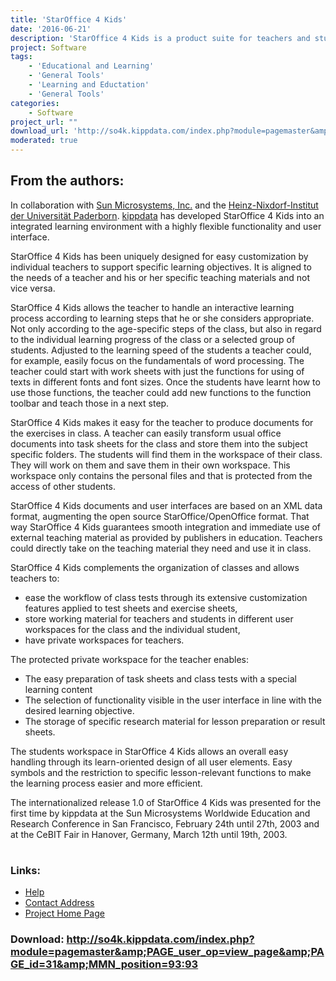 ```yaml
---
title: 'StarOffice 4 Kids'
date: '2016-06-21'
description: 'StarOffice 4 Kids is a product suite for teachers and students that has emerged from a technological research project.'
project: Software
tags:
    - 'Educational and Learning'
    - 'General Tools'
    - 'Learning and Eductation'
    - 'General Tools'
categories:
    - Software
project_url: ""
download_url: 'http://so4k.kippdata.com/index.php?module=pagemaster&amp;PAGE_user_op=view_page&amp;PAGE_id=31&amp;MMN_position=93:93'
moderated: true
---
```

From the authors:
-----------------

<div class="" normal="">In collaboration with <a _blank="" href="" target="">Sun Microsystems, Inc.</a> and the <a _blank="" href="" target="">Heinz-Nixdorf-Institut der Universität Paderborn</a>. <a _blank="" href="" target="">kippdata</a> has developed StarOffice 4 Kids into an integrated learning environment with a highly flexible functionality and user interface.  
  
 StarOffice 4 Kids has been uniquely designed for easy customization by individual teachers to support specific learning objectives. It is aligned to the needs of a teacher and his or her specific teaching materials and not vice versa.  
  
 StarOffice 4 Kids allows the teacher to handle an interactive learning process according to learning steps that he or she considers appropriate. Not only according to the age-specific steps of the class, but also in regard to the individual learning progress of the class or a selected group of students. Adjusted to the learning speed of the students a teacher could, for example, easily focus on the fundamentals of word processing. The teacher could start with work sheets with just the functions for using of texts in different fonts and font sizes. Once the students have learnt how to use those functions, the teacher could add new functions to the function toolbar and teach those in a next step.   
  
 StarOffice 4 Kids makes it easy for the teacher to produce documents for the exercises in class. A teacher can easily transform usual office documents into task sheets for the class and store them into the subject specific folders. The students will find them in the workspace of their class. They will work on them and save them in their own workspace. This workspace only contains the personal files and that is protected from the access of other students.  
  
 StarOffice 4 Kids documents and user interfaces are based on an XML data format, augmenting the open source StarOffice/OpenOffice format. That way StarOffice 4 Kids guarantees smooth integration and immediate use of external teaching material as provided by publishers in education. Teachers could directly take on the teaching material they need and use it in class.  
  
 StarOffice 4 Kids complements the organization of classes and allows teachers to:  
  
- ease the workflow of class tests through its extensive customization features applied to test sheets and exercise sheets,
- store working material for teachers and students in different user workspaces for the class and the individual student,
- have private workspaces for teachers.

  
 The protected private workspace for the teacher enables:   
- The easy preparation of task sheets and class tests with a special learning content
- The selection of functionality visible in the user interface in line with the desired learning objective.
- The storage of specific research material for lesson preparation or result sheets.

  
 The students workspace in StarOffice 4 Kids allows an overall easy handling through its learn-oriented design of all user elements. Easy symbols and the restriction to specific lesson-relevant functions to make the learning process easier and more efficient.  
  
 The internationalized release 1.0 of StarOffice 4 Kids was presented for the first time by kippdata at the Sun Microsystems Worldwide Education and Research Conference in San Francisco, February 24th until 27th, 2003 and at the CeBIT Fair in Hanover, Germany, March 12th until 19th, 2003.</div>  
<table></table>

### Links:
- <a href="http://so4k.kippdata.com/index.php?module=pagemaster&amp;PAGE_user_op=view_page&amp;PAGE_id=36&amp;MMN_position=102:102">Help</a>
- <a href="mailto:so4k@kippdata.com">Contact Address</a>
- <a href="http://so4k.kippdata.com/">Project Home Page</a>

### Download: http://so4k.kippdata.com/index.php?module=pagemaster&amp;PAGE_user_op=view_page&amp;PAGE_id=31&amp;MMN_position=93:93 